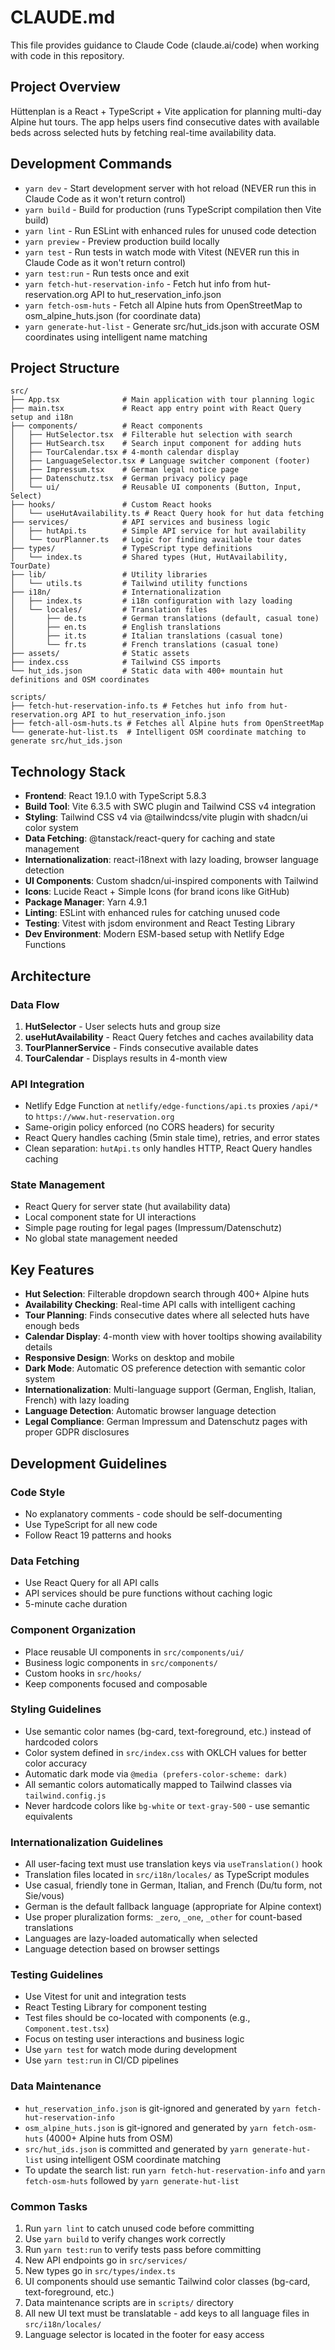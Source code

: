 # CLAUDE.md

This file provides guidance to Claude Code (claude.ai/code) when working with code in this repository.

## Project Overview

Hüttenplan is a React + TypeScript + Vite application for planning multi-day Alpine hut tours. The app helps users find consecutive dates with available beds across selected huts by fetching real-time availability data.

## Development Commands

- `yarn dev` - Start development server with hot reload (NEVER run this in Claude Code as it won't return control)
- `yarn build` - Build for production (runs TypeScript compilation then Vite build)
- `yarn lint` - Run ESLint with enhanced rules for unused code detection
- `yarn preview` - Preview production build locally
- `yarn test` - Run tests in watch mode with Vitest (NEVER run this in Claude Code as it won't return control)
- `yarn test:run` - Run tests once and exit
- `yarn fetch-hut-reservation-info` - Fetch hut info from hut-reservation.org API to hut_reservation_info.json
- `yarn fetch-osm-huts` - Fetch all Alpine huts from OpenStreetMap to osm_alpine_huts.json (for coordinate data)
- `yarn generate-hut-list` - Generate src/hut_ids.json with accurate OSM coordinates using intelligent name matching

## Project Structure

```
src/
├── App.tsx              # Main application with tour planning logic
├── main.tsx             # React app entry point with React Query setup and i18n
├── components/          # React components
│   ├── HutSelector.tsx  # Filterable hut selection with search
│   ├── HutSearch.tsx    # Search input component for adding huts
│   ├── TourCalendar.tsx # 4-month calendar display
│   ├── LanguageSelector.tsx # Language switcher component (footer)
│   ├── Impressum.tsx    # German legal notice page
│   ├── Datenschutz.tsx  # German privacy policy page
│   └── ui/              # Reusable UI components (Button, Input, Select)
├── hooks/               # Custom React hooks
│   └── useHutAvailability.ts # React Query hook for hut data fetching
├── services/            # API services and business logic
│   ├── hutApi.ts        # Simple API service for hut availability
│   └── tourPlanner.ts   # Logic for finding available tour dates
├── types/               # TypeScript type definitions
│   └── index.ts         # Shared types (Hut, HutAvailability, TourDate)
├── lib/                 # Utility libraries
│   └── utils.ts         # Tailwind utility functions
├── i18n/                # Internationalization
│   ├── index.ts         # i18n configuration with lazy loading
│   └── locales/         # Translation files
│       ├── de.ts        # German translations (default, casual tone)
│       ├── en.ts        # English translations
│       ├── it.ts        # Italian translations (casual tone)
│       └── fr.ts        # French translations (casual tone)
├── assets/              # Static assets
├── index.css            # Tailwind CSS imports
└── hut_ids.json         # Static data with 400+ mountain hut definitions and OSM coordinates

scripts/
├── fetch-hut-reservation-info.ts # Fetches hut info from hut-reservation.org API to hut_reservation_info.json
├── fetch-all-osm-huts.ts # Fetches all Alpine huts from OpenStreetMap
└── generate-hut-list.ts  # Intelligent OSM coordinate matching to generate src/hut_ids.json
```

## Technology Stack

- **Frontend**: React 19.1.0 with TypeScript 5.8.3
- **Build Tool**: Vite 6.3.5 with SWC plugin and Tailwind CSS v4 integration
- **Styling**: Tailwind CSS v4 via @tailwindcss/vite plugin with shadcn/ui color system
- **Data Fetching**: @tanstack/react-query for caching and state management
- **Internationalization**: react-i18next with lazy loading, browser language detection
- **UI Components**: Custom shadcn/ui-inspired components with Tailwind
- **Icons**: Lucide React + Simple Icons (for brand icons like GitHub)
- **Package Manager**: Yarn 4.9.1
- **Linting**: ESLint with enhanced rules for catching unused code
- **Testing**: Vitest with jsdom environment and React Testing Library
- **Dev Environment**: Modern ESM-based setup with Netlify Edge Functions

## Architecture

### Data Flow
1. **HutSelector** - User selects huts and group size
2. **useHutAvailability** - React Query fetches and caches availability data
3. **TourPlannerService** - Finds consecutive available dates
4. **TourCalendar** - Displays results in 4-month view

### API Integration
- Netlify Edge Function at `netlify/edge-functions/api.ts` proxies `/api/*` to `https://www.hut-reservation.org`
- Same-origin policy enforced (no CORS headers) for security
- React Query handles caching (5min stale time), retries, and error states
- Clean separation: `hutApi.ts` only handles HTTP, React Query handles caching

### State Management
- React Query for server state (hut availability data)
- Local component state for UI interactions
- Simple page routing for legal pages (Impressum/Datenschutz)
- No global state management needed

## Key Features

- **Hut Selection**: Filterable dropdown search through 400+ Alpine huts
- **Availability Checking**: Real-time API calls with intelligent caching
- **Tour Planning**: Finds consecutive dates where all selected huts have enough beds
- **Calendar Display**: 4-month view with hover tooltips showing availability details
- **Responsive Design**: Works on desktop and mobile
- **Dark Mode**: Automatic OS preference detection with semantic color system
- **Internationalization**: Multi-language support (German, English, Italian, French) with lazy loading
- **Language Detection**: Automatic browser language detection
- **Legal Compliance**: German Impressum and Datenschutz pages with proper GDPR disclosures

## Development Guidelines

### Code Style
- No explanatory comments - code should be self-documenting
- Use TypeScript for all new code
- Follow React 19 patterns and hooks

### Data Fetching
- Use React Query for all API calls
- API services should be pure functions without caching logic
- 5-minute cache duration

### Component Organization
- Place reusable UI components in `src/components/ui/`
- Business logic components in `src/components/`
- Custom hooks in `src/hooks/`
- Keep components focused and composable

### Styling Guidelines
- Use semantic color names (bg-card, text-foreground, etc.) instead of hardcoded colors
- Color system defined in `src/index.css` with OKLCH values for better color accuracy
- Automatic dark mode via `@media (prefers-color-scheme: dark)`
- All semantic colors automatically mapped to Tailwind classes via `tailwind.config.js`
- Never hardcode colors like `bg-white` or `text-gray-500` - use semantic equivalents

### Internationalization Guidelines
- All user-facing text must use translation keys via `useTranslation()` hook
- Translation files located in `src/i18n/locales/` as TypeScript modules
- Use casual, friendly tone in German, Italian, and French (Du/tu form, not Sie/vous)
- German is the default fallback language (appropriate for Alpine context)
- Use proper pluralization forms: `_zero`, `_one`, `_other` for count-based translations
- Languages are lazy-loaded automatically when selected
- Language detection based on browser settings

### Testing Guidelines
- Use Vitest for unit and integration tests
- React Testing Library for component testing
- Test files should be co-located with components (e.g., `Component.test.tsx`)
- Focus on testing user interactions and business logic
- Use `yarn test` for watch mode during development
- Use `yarn test:run` in CI/CD pipelines

### Data Maintenance
- `hut_reservation_info.json` is git-ignored and generated by `yarn fetch-hut-reservation-info`
- `osm_alpine_huts.json` is git-ignored and generated by `yarn fetch-osm-huts` (4000+ Alpine huts from OSM)
- `src/hut_ids.json` is committed and generated by `yarn generate-hut-list` using intelligent OSM coordinate matching
- To update the search list: run `yarn fetch-hut-reservation-info` and `yarn fetch-osm-huts` followed by `yarn generate-hut-list`

### Common Tasks
1. Run `yarn lint` to catch unused code before committing
2. Use `yarn build` to verify changes work correctly
3. Run `yarn test:run` to verify tests pass before committing
4. New API endpoints go in `src/services/`
5. New types go in `src/types/index.ts`
6. UI components should use semantic Tailwind color classes (bg-card, text-foreground, etc.)
7. Data maintenance scripts are in `scripts/` directory
8. All new UI text must be translatable - add keys to all language files in `src/i18n/locales/`
9. Language selector is located in the footer for easy access